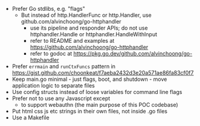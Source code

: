 - Prefer Go stdlibs, e.g. "flags"
  - But instead of http.HandlerFunc or http.Handler, use github.com/alvinchoong/go-httphandler
    - use its pipeline and responder APIs; do not use httphandler.Handle or httphandler.HandleWithInput
    - refer to README and examples at https://github.com/alvinchoong/go-httphandler
    - refer to godoc at https://pkg.go.dev/github.com/alvinchoong/go-httphandler
- Prefer `errmain` and `runCtxFuncs` pattern in https://gist.github.com/choonkeat/f7aeba2432d3e20a571ae86fa83cf0f7
- Keep main.go minimal - just flags, boot, and shutdown - move application logic to separate files
- Use config structs instead of loose variables for command line flags
- Prefer not to use any Javascript except
  - to support webauthn (the main purpose of this POC codebase)
- Put html css js etc strings in their own files, not inside .go files
- Use a Makefile
